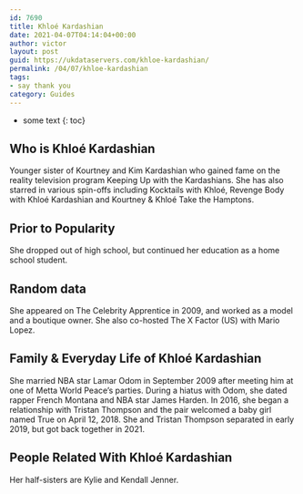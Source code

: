 ```yaml
---
id: 7690
title: Khloé Kardashian
date: 2021-04-07T04:14:04+00:00
author: victor
layout: post
guid: https://ukdataservers.com/khloe-kardashian/
permalink: /04/07/khloe-kardashian
tags:
- say thank you
category: Guides
---
```


* some text
{: toc}


## Who is Khloé Kardashian



Younger sister of Kourtney and Kim Kardashian who gained fame on the reality television program Keeping Up with the Kardashians. She has also starred in various spin-offs including Kocktails with Khloé, Revenge Body with Khloé Kardashian and Kourtney & Khloé Take the Hamptons.

                
                
                
## Prior to Popularity



She dropped out of high school, but continued her education as a home school student. 

                
                
                
## Random data



She appeared on The Celebrity Apprentice in 2009, and worked as a model and a boutique owner. She also co-hosted The X Factor (US) with Mario Lopez.

                
                
                
## Family & Everyday Life of Khloé Kardashian



She married NBA star Lamar Odom in September 2009 after meeting him at one of Metta World Peace&#8217;s parties. During a hiatus with Odom, she dated rapper French Montana and NBA star James Harden. In 2016, she began a relationship with Tristan Thompson and the pair welcomed a baby girl named True on April 12, 2018. She and Tristan Thompson separated in early 2019, but got back together in 2021.

                
                
                
## People Related With Khloé Kardashian



Her half-sisters are Kylie and Kendall Jenner.

                
              
            
          
          
          